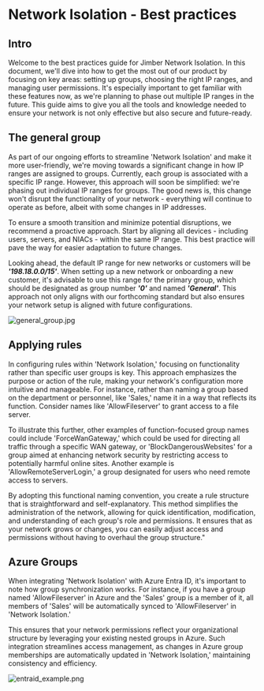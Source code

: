 # Network Isolation - Best practices
## Intro
Welcome to the best practices guide for Jimber Network Isolation. In this document, we'll dive into how to get the most out of our product by focusing on key areas: setting up groups, choosing the right IP ranges, and managing user permissions. It's especially important to get familiar with these features now, as we're planning to phase out multiple IP ranges in the future. This guide aims to give you all the tools and knowledge needed to ensure your network is not only effective but also secure and future-ready.


## The general group
As part of our ongoing efforts to streamline 'Network Isolation' and make it more user-friendly, we're moving towards a significant change in how IP ranges are assigned to groups. Currently, each group is associated with a specific IP range. However, this approach will soon be simplified: we're phasing out individual IP ranges for groups. The good news is, this change won't disrupt the functionality of your network - everything will continue to operate as before, albeit with some changes in IP addresses.

To ensure a smooth transition and minimize potential disruptions, we recommend a proactive approach. Start by aligning all devices - including users, servers, and NIACs - within the same IP range. This best practice will pave the way for easier adaptation to future changes.

Looking ahead, the default IP range for new networks or customers will be ***'198.18.0.0/15'***. When setting up a new network or onboarding a new customer, it's advisable to use this range for the primary group, which should be designated as group number ***'0'*** and named ***'General'***. This approach not only aligns with our forthcoming standard but also ensures your network setup is aligned with future configurations.

![general_group.jpg](/networkisolation/general_group.jpg)

## Applying rules
In configuring rules within 'Network Isolation,' focusing on functionality rather than specific user groups is key. This approach emphasizes the purpose or action of the rule, making your network's configuration more intuitive and manageable. For instance, rather than naming a group based on the department or personnel, like 'Sales,' name it in a way that reflects its function. Consider names like 'AllowFileserver' to grant access to a file server.

To illustrate this further, other examples of function-focused group names could include 'ForceWanGateway,' which could be used for directing all traffic through a specific WAN gateway, or 'BlockDangerousWebsites' for a group aimed at enhancing network security by restricting access to potentially harmful online sites. Another example is 'AllowRemoteServerLogin,' a group designated for users who need remote access to servers.

By adopting this functional naming convention, you create a rule structure that is straightforward and self-explanatory. This method simplifies the administration of the network, allowing for quick identification, modification, and understanding of each group's role and permissions. It ensures that as your network grows or changes, you can easily adjust access and permissions without having to overhaul the group structure."

## Azure Groups
When integrating 'Network Isolation' with Azure Entra ID, it's important to note how group synchronization works. For instance, if you have a group named 'AllowFileserver' in Azure and the 'Sales' group is a member of it, all members of 'Sales' will be automatically synced to 'AllowFileserver' in 'Network Isolation.' 

This ensures that your network permissions reflect your organizational structure by leveraging your existing nested groups in Azure. Such integration streamlines access management, as changes in Azure group memberships are automatically updated in 'Network Isolation,' maintaining consistency and efficiency.

![entraid_example.png](/networkisolation/entraid_example.png)
